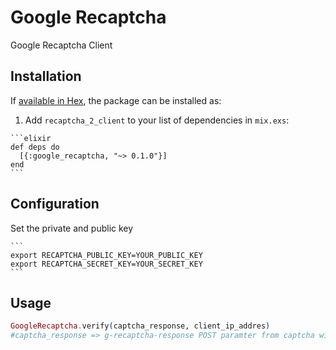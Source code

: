 # Google Recaptcha

Google Recaptcha Client

## Installation

If [available in Hex](https://hex.pm/docs/publish), the package can be installed as:

  1. Add `recaptcha_2_client` to your list of dependencies in `mix.exs`:

    ```elixir
    def deps do
      [{:google_recaptcha, "~> 0.1.0"}]
    end
    ```

## Configuration

Set the private and public key

    ```
    export RECAPTCHA_PUBLIC_KEY=YOUR_PUBLIC_KEY
    export RECAPTCHA_SECRET_KEY=YOUR_SECRET_KEY
    ```

## Usage

  ```elixir
  GoogleRecaptcha.verify(captcha_response, client_ip_addres)
  #captcha_response => g-recaptcha-response POST paramter from captcha widget
  ```
